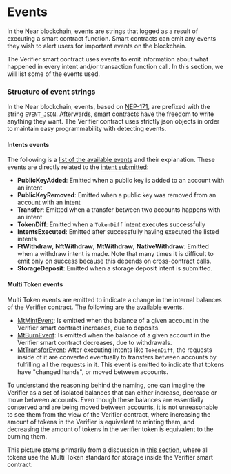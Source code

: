 # Events

In the Near blockchain, [events](https://docs.near.org/tutorials/nfts/events) are strings that logged as a result of executing a smart contract function. Smart contracts can emit any events they wish to alert users for important events on the blockchain.

The Verifier smart contract uses events to emit information about what happened in every intent and/or transaction function call. In this section, we will list some of the events used.

### Structure of event strings

In the Near blockchain, events, based on [NEP-171](https://docs.near.org/tutorials/nfts/events), are prefixed with the string `EVENT_JSON`. Afterwards, smart contracts have the freedom to write anything they want. The Verifier contract uses strictly json objects in order to maintain easy programmability with detecting events.

#### Intents events

The following is a [list of the available events](https://near.github.io/intents/defuse_core/events/enum.DefuseEvent.html) and their explanation. These events are directly related to the [intent submitted](intent-types-and-execution.md):

* **PublicKeyAdded**: Emitted when a public key is added to an account with an intent
* **PublicKeyRemoved**: Emitted when a public key was removed from an account with an intent
* **Transfer**: Emitted when a transfer between two accounts happens with an intent
* **TokenDiff**: Emitted when a `TokenDiff` intent executes successfully
* **IntentsExecuted**: Emitted after successfully having executed the listed intents
* **FtWithdraw**, **NftWithdraw**, **MtWithdraw**, **NativeWithdraw**: Emitted when a withdraw intent is made. Note that many times it is difficult to emit only on success because this depends on cross-contract calls.
* **StorageDeposit**: Emitted when a storage deposit intent is submitted.

#### Multi Token events

Multi Token events are emitted to indicate a change in the internal balances of the Verifier contract. The following are the [available events](https://near.github.io/intents/defuse_nep245/enum.MtEvent.html).

* [MtMintEvent](https://near.github.io/intents/defuse_nep245/struct.MtMintEvent.html): Is emitted when the balance of a given account in the Verifier smart contract increases, due to deposits.
* [MtBurnEvent](https://near.github.io/intents/defuse_nep245/struct.MtBurnEvent.html): Is emitted when the balance of a given account in the Verifier smart contract decreases, due to withdrawals.
* [MtTransferEvent](https://near.github.io/intents/defuse_nep245/struct.MtTransferEvent.html): After executing intents like `TokenDiff`, the requests inside of it are converted eventually to transfers between accounts by fulfilling all the requests in it. This event is emitted to indicate that tokens have "changed hands", or moved between accounts.

To understand the reasoning behind the naming, one can imagine the Verifier as a set of isolated balances that can either increase, decrease or move between accounts. Even though these balances are essentially conserved and are being moved between accounts, it is not unreasonable to see them from the view of the Verifier contract, where increasing the amount of tokens in the Verifier is equivalent to minting them, and decreasing the amount of tokens in the verifier token is equivalent to the burning them.

This picture stems primarily from a discussion in [this section](deposits-and-withdrawals/balances-and-identifying-your-token.md), where all tokens use the Multi Token standard for storage inside the Verifier smart contract.



